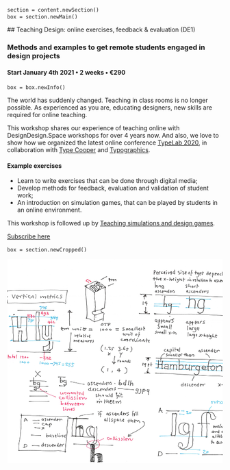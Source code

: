 <!-- DE1 -->
~~~
section = content.newSection()
box = section.newMain()
~~~
<a name="DE1"/>
## Teaching Design: online exercises, feedback & evaluation <span class="wcode">(DE1)</span>

### Methods and examples to get remote students engaged in design projects

#### Start January 4<span class="sup">th</span> 2021 • 2 weeks • €290

~~~
box = box.newInfo()
~~~

The world has suddenly changed. Teaching in class rooms is no longer possible. As experienced as you are, educating designers, new skills are required for online teaching. 

This workshop shares our experience of teaching online with DesignDesign.Space workshops for over 4 years now. And also, we love to show how we organized the latest online conference [TypeLab 2020](https://2020.typographics.com/typelab/), in collaboration with [Type Cooper](http://coopertype.org) and [Typographics](https://2020.typographics.com).

#### Example exercises

* Learn to write exercises that can be done through digital media;
* Develop methods for feedback, evaluation and validation of student work;
* An introduction on simulation games, that can be played by students in an online environment.

This workshop is followed up by [Teaching simulations and design games](#DE2).

<a href="https://docs.google.com/forms/d/1vLKGROUx03Sm3QGWEwuP1f7Uo1v4qQCmG1FlaxOT88A" target="external">Subscribe here</a>

~~~
box = section.newCropped()
~~~

![cover y=top x=center](images/SketchingTypeDesign.png)


